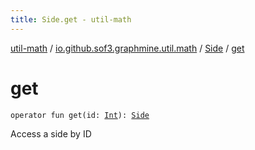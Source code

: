 ```yaml
---
title: Side.get - util-math
---
```


[util-math](../../index.html) / [io.github.sof3.graphmine.util.math](../index.html) / [Side](index.html) / [get](./get.html)

# get

`operator fun get(id: `[`Int`](https://kotlinlang.org/api/latest/jvm/stdlib/kotlin/-int/index.html)`): `[`Side`](index.html)

Access a side by ID

